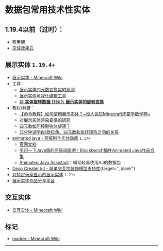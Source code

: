 # 数据包常用技术性实体
<ColorLine :height="4"/>

## 1.19.4以前（过时）：
  - [盔甲架](https://zh.minecraft.wiki/w/盔甲架)
  - [区域效果云](https://zh.minecraft.wiki/w/%E5%8C%BA%E5%9F%9F%E6%95%88%E6%9E%9C%E4%BA%91)
## 展示实体 `1.19.4+`
- [展示实体 - Minecraft Wiki](https://zh.minecraft.wiki/w/%E5%B1%95%E7%A4%BA%E5%AE%9E%E4%BD%93)
- 工具：
  - [展示实体四元数变换实时观测](https://misode.github.io/transformation/)
  - [展示实体可视化编辑工具](https://eszesbalint.github.io/bdstudio/editor)
  - [将 __实体旋转数据__ 转换为 __展示实体的旋转变换__](/index/附录4.md#如何将-实体旋转数据-转换为-展示实体的旋转变换)
- 教程/科普：
  - [【命令教程】如何使用展示实体？~没人说玩Minecraft还要学数学啊~](https://www.bilibili.com/video/BV1hC5YzAE5w)
  - [对展示实体渲染变换的研究](/feature/archive/202505/2/content)
  - [四元数如何控制物体旋转？](https://www.bilibili.com/video/BV14t421h7M4/)
  - [(3分钟说明白)欧拉角、四元数和旋转矩阵之间的关系](https://zhuanlan.zhihu.com/p/569964217?utm_psn=1852117017248788481)
- [animated java - 原版制作实体动画](https://animated-java.dev/) `1.17+`
  - [官网文档](https://animated-java.dev/docs/introduction/what-is-animated-java)
  - [见识一下Java版的原版动画吧！Blockbench插件Animated Java作品合集](https://www.bilibili.com/video/BV12D4y1F7VM)
  - [Animated Java Assistant](https://www.planetminecraft.com/data-pack/ml-animated-java-model-assistant-minecraft-1-20-4/)：辅助轻易使用AJ的数据包
- [Deco Creater kit - 简单交互性装饰模型支持库](https://www.mcmod.cn/class/14646.html){target="_blank"}  
- [对特定玩家显示的展示实体](https://github.com/CMDred/per-player-displays) `1.21+`  
- [展示实体作品分享平台](https://block-display.com/)
## 交互实体
- [交互实体 - Minecraft Wiki](https://zh.minecraft.wiki/w/%E4%BA%A4%E4%BA%92%E5%AE%9E%E4%BD%93)
## 标记
- [marker - Minecraft Wiki](https://zh.minecraft.wiki/w/标记)

---
<script setup>
import { useData } from 'vitepress'
import ColorLine from '/.vitepress/vue/ColorLine.vue'
const { isDark } = useData()
</script>

<ClientOnly>
  <GiscusComment
    repo="CR-019/datapack-index"
    repoId="R_kgDONRhuqw"
    category="闲聊 Chats"
    categoryId="DIC_kwDONRhuq84CkchW"
    mapping="number"
    term="9"
    :strict="false"
    :reactionsEnabled="true"
    emitMetadata="0"
    inputPosition="top"
    :theme="isDark ? 'dark' : 'light'"
    lang="zh-CN"
    loading="lazy"
    class="giscus-wrapper"
  />
</ClientOnly>

<style>
.giscus-wrapper {
  margin: 3rem auto;
  max-width: 800px;
  padding-top: 2rem;
  border-top: 1px solid var(--vp-c-divider);
}
</style>